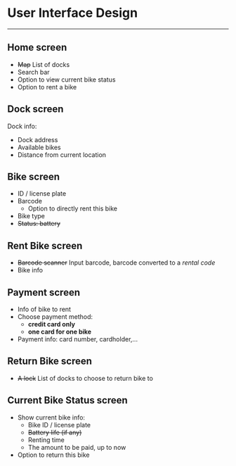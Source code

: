 # User Interface Design
___

## Home screen 
* ~~Map~~ List of docks
* Search bar
* Option to view current bike status
* Option to rent a bike

## Dock screen 
Dock info:
* Dock address
* Available bikes
* Distance from current location

## Bike screen 
* ID / license plate
* Barcode
  * Option to directly rent this bike
* Bike type
* ~~Status: battery~~

## Rent Bike screen
* ~~Barcode scanner~~ Input barcode, barcode converted to a *rental code*
* Bike info

## Payment screen 
* Info of bike to rent
* Choose payment method:
  * **credit card only**
  * **one card for one bike** 
* Payment info: card number, cardholder,...

## Return Bike screen 
* ~~A lock~~ List of docks to choose to return bike to

## Current Bike Status screen
* Show current bike info:
  * Bike ID / license plate
  * ~~Battery life (if any)~~
  * Renting time 
  * The amount to be paid, up to now
* Option to return this bike
